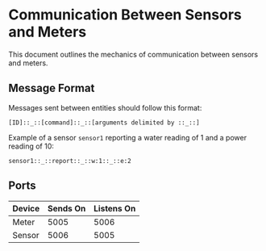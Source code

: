 # Communication Between Sensors and Meters

This document outlines the mechanics of communication between sensors and meters.

## Message Format

Messages sent between entities should follow this format:

`[ID]::_::[command]::_::[arguments delimited by ::_::]`

Example of a sensor `sensor1` reporting a water reading of 1 and a power reading of 10:

`sensor1::_::report::_::w:1::_::e:2`

## Ports

Device | Sends On | Listens On
---|---|---
Meter | 5005 | 5006
Sensor | 5006 | 5005
